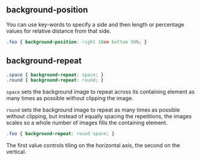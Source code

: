 ## background-position

You can use key-words to specify a side and then length or percentage values for relative distance from that side.

```css
.foo { background-position: right 10em bottom 50%; }
```

## background-repeat

```css
.space { background-repeat: space; }
.round { background-repeat: round; }
```

`space` sets the background image to repeat across its containing element as many times as possible without clipping the image.

`round` sets the background image to repeat as many times as possible without clipping, but instead of equally spacing the repetitions, the images scales so a whole number of images fills the containing element.

```css
.foo { background-repeat: round space; }
```

The first value controls tiling on the horizontal axis, the second on the vertical.